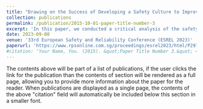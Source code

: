 ```yaml
---
title: "Drawing on the Success of Developing a Safety Culture to Improve the Security Culture in Companies That Use Operational Technology"
collection: publications
permalink: /publication/2015-10-01-paper-title-number-3
excerpt: 'In this paper, we conducted a critical analysis of the safety and security culture literatures, as well as 35 interviews with OT security professionals on the topic of security culture development. Accordingly, our findings demonstrate that both cultures share almost entirely overlapping enabling factors, such as top management leadership and involvement. Moreover, the successful development of safety culture informs security practitioners views on practices such as establishing security management systems and security communications.'
date: 2023-09-00
venue: '33rd European Safety and Reliability Conference (ESREL 2023)'
paperurl: 'https://www.rpsonline.com.sg/proceedings/esrel2023/html/P297.html'
#citation: 'Your Name, You. (2015). &quot;Paper Title Number 3.&quot; <i>Journal 1</i>. 1(3).'
---
```


The contents above will be part of a list of publications, if the user clicks the link for the publication than the contents of section will be rendered as a full page, allowing you to provide more information about the paper for the reader. When publications are displayed as a single page, the contents of the above "citation" field will automatically be included below this section in a smaller font.

